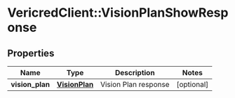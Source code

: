 # VericredClient::VisionPlanShowResponse

## Properties
Name | Type | Description | Notes
------------ | ------------- | ------------- | -------------
**vision_plan** | [**VisionPlan**](VisionPlan.md) | Vision Plan response | [optional] 


